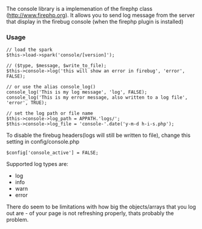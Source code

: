 The console library is a implemenation of the firephp class (http://www.firephp.org).
It allows you to send log message from the server that display in the firebug console (when the firephp plugin is installed)

### Usage

	// load the spark
	$this->load->spark('console/[version]');

	// ($type, $message, $write_to_file);
	$this->console->log('this will show an error in firebug', 'error', FALSE);

	// or use the alias console_log()
	console_log('This is my log message', 'log', FALSE);
	console_log('This is my error message, also written to a log file', 'error', TRUE);

	// set the log path or file name
	$this->console->log_path = APPATH.'logs/';
	$this->console->log_file = 'console-'.date('y-m-d h-i-s.php');

To disable the firebug headers(logs will still be written to file), change this setting in config/console.php

	$config['console_active'] = FALSE;


Supported log types are:

- log
- info
- warn
- error

There do seem to be limitations with how big the objects/arrays that you log out are - of your page is not refreshing properly, thats probably the problem.